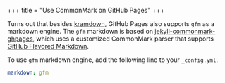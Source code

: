 +++
title = "Use CommonMark on GitHub Pages"
+++


Turns out that besides [kramdown](https://kramdown.gettalong.org), GitHub Pages also supports `gfm` as a markdown
engine. The `gfm` markdown is based on [jekyll-commonmark-ghpages](https://github.com/github/jekyll-commonmark-ghpages),
which uses a customized CommonMark parser that supports [GitHub Flavored Markdown](https://github.github.com/gfm/).

To use `gfm` markdown engine, add the following line to your `_config.yml`.

```yaml
markdown: gfm
```
